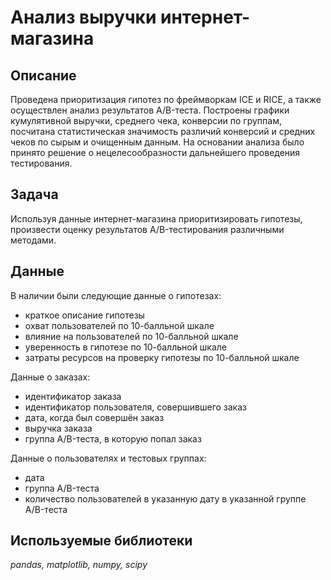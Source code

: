# Анализ выручки интернет-магазина


## Описание

Проведена приоритизация гипотез по фреймворкам ICE и RICE, а также осуществлен анализ результатов A/B-теста. 
Построены графики кумулятивной выручки, среднего чека, конверсии по группам, посчитана статистическая значимость различий конверсий и средних чеков по сырым и очищенным данным. 
На основании анализа было принято решение о нецелесообразности дальнейшего проведения тестирования.

## Задача

Используя данные интернет-магазина приоритизировать гипотезы, произвести оценку результатов A/B-тестирования различными методами.

## Данные

В наличии были следующие данные о гипотезах:
- краткое описание гипотезы
- охват пользователей по 10-балльной шкале
- влияние на пользователей по 10-балльной шкале
- уверенность в гипотезе по 10-балльной шкале
- затраты ресурсов на проверку гипотезы по 10-балльной шкале

Данные о заказах:
- идентификатор заказа
- идентификатор пользователя, совершившего заказ
- дата, когда был совершён заказ
- выручка заказа
- группа A/B-теста, в которую попал заказ

Данные о пользователях и тестовых группах:
- дата
- группа A/B-теста
- количество пользователей в указанную дату в указанной группе A/B-теста

## Используемые библиотеки
*pandas, matplotlib, numpy, scipy*
